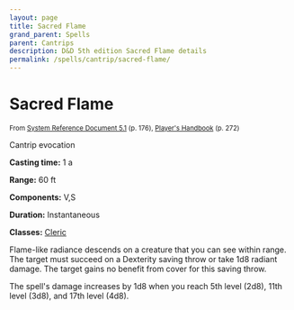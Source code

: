 ```yaml
---
layout: page
title: Sacred Flame
grand_parent: Spells
parent: Cantrips 
description: D&D 5th edition Sacred Flame details
permalink: /spells/cantrip/sacred-flame/
---
```


# Sacred Flame

<small>From <a target="_blank" href="https://media.wizards.com/2016/downloads/DND/SRD-OGL_V5.1.pdf">System Reference Document 5.1</a> (p. 176), <a target="_blank" href="https://dnd.wizards.com/products/tabletop-games/rpg-products/rpg_playershandbook">Player's Handbook</a> (p. 272)</small>


Cantrip evocation

**Casting time:** 1 a

**Range:** 60 ft

**Components:** V,S 

**Duration:** Instantaneous

**Classes:** [Cleric](/classes/cleric/)

Flame-like radiance descends on a creature that you can see within range. The target must succeed on a Dexterity saving throw or take 1d8 radiant damage. The target gains no benefit from cover for this saving throw.

   The spell's damage increases by 1d8 when you reach 5th level (2d8), 11th level (3d8), and 17th level (4d8).